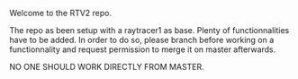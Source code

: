 Welcome to the RTV2 repo.

The repo as been setup with a raytracer1 as base.
Plenty of functionnalities have to be added.
In order to do so, please branch before working on a functionnality
and request permission to merge it on master afterwards.

NO ONE SHOULD WORK DIRECTLY FROM MASTER.
